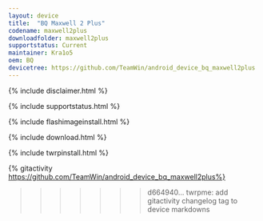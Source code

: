 ```yaml
---
layout: device
title:  "BQ Maxwell 2 Plus"
codename: maxwell2plus
downloadfolder: maxwell2plus
supportstatus: Current
maintainer: Kra1o5
oem: BQ
devicetree: https://github.com/TeamWin/android_device_bq_maxwell2plus
---
```


{% include disclaimer.html %}

{% include supportstatus.html %}

{% include flashimageinstall.html %}

{% include download.html %}

{% include twrpinstall.html %}

{% gitactivity  https://github.com/TeamWin/android_device_bq_maxwell2plus%}
>>>>>>> d664940... twrpme: add gitactivity changelog tag to device markdowns
